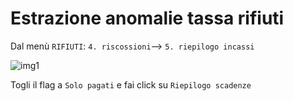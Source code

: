 # Estrazione anomalie tassa rifiuti 
Dal menù `RIFIUTI`: `4. riscossioni`--> `5. riepilogo incassi` 

![img1](https://user-images.githubusercontent.com/7601546/133889345-b803bf12-ef06-4ef4-ad67-707dca2f5c8d.png)

Togli il flag a `Solo pagati` e fai click su `Riepilogo scadenze`


